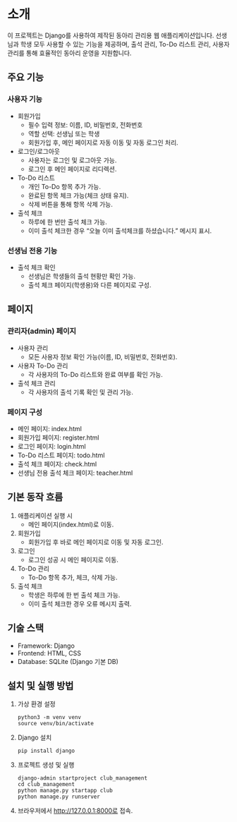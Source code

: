 # 소개

이 프로젝트는 Django를 사용하여 제작된 동아리 관리용 웹 애플리케이션입니다. 선생님과 학생 모두 사용할 수 있는 기능을 제공하며, 출석 관리, To-Do 리스트 관리, 사용자 관리를 통해 효율적인 동아리 운영을 지원합니다.

## 주요 기능
### 사용자 기능
- 회원가입
    - 필수 입력 정보: 이름, ID, 비밀번호, 전화번호
    - 역할 선택: 선생님 또는 학생
    - 회원가입 후, 메인 페이지로 자동 이동 및 자동 로그인 처리.
- 로그인/로그아웃
    - 사용자는 로그인 및 로그아웃 가능.
    - 로그인 후 메인 페이지로 리디렉션.
- To-Do 리스트
    - 개인 To-Do 항목 추가 가능.
    - 완료된 항목 체크 가능(체크 상태 유지).
    - 삭제 버튼을 통해 항목 삭제 가능.
- 출석 체크
    - 하루에 한 번만 출석 체크 가능.
    - 이미 출석 체크한 경우 “오늘 이미 출석체크를 하셨습니다.” 메시지 표시.
### 선생님 전용 기능
- 출석 체크 확인
    - 선생님은 학생들의 출석 현황만 확인 가능.
    - 출석 체크 페이지(학생용)와 다른 페이지로 구성.

## 페이지
### 관리자(admin) 페이지
- 사용자 관리
	- 모든 사용자 정보 확인 가능(이름, ID, 비밀번호, 전화번호).
- 사용자 To-Do 관리
    - 각 사용자의 To-Do 리스트와 완료 여부를 확인 가능.
- 출석 체크 관리
    - 각 사용자의 출석 기록 확인 및 관리 가능.
### 페이지 구성
- 메인 페이지: index.html
- 회원가입 페이지: register.html
- 로그인 페이지: login.html
- To-Do 리스트 페이지: todo.html
- 출석 체크 페이지: check.html
- 선생님 전용 출석 체크 페이지: teacher.html

## 기본 동작 흐름
1. 애플리케이션 실행 시
    - 메인 페이지(index.html)로 이동.
2.	회원가입
    - 회원가입 후 바로 메인 페이지로 이동 및 자동 로그인.
3.	로그인
    - 로그인 성공 시 메인 페이지로 이동.
4.	To-Do 관리
    - To-Do 항목 추가, 체크, 삭제 가능.
5.	출석 체크
    - 학생은 하루에 한 번 출석 체크 가능.
    - 이미 출석 체크한 경우 오류 메시지 출력.

## 기술 스택
- Framework: Django
- Frontend: HTML, CSS
- Database: SQLite (Django 기본 DB)

## 설치 및 실행 방법
1.	가상 환경 설정
    ```
    python3 -m venv venv
    source venv/bin/activate
    ```
2.	Django 설치
    ```
    pip install django
    ```
3.	프로젝트 생성 및 실행
    ```
    django-admin startproject club_management
    cd club_management
    python manage.py startapp club
    python manage.py runserver
    ```
4.	브라우저에서 http://127.0.0.1:8000로 접속.